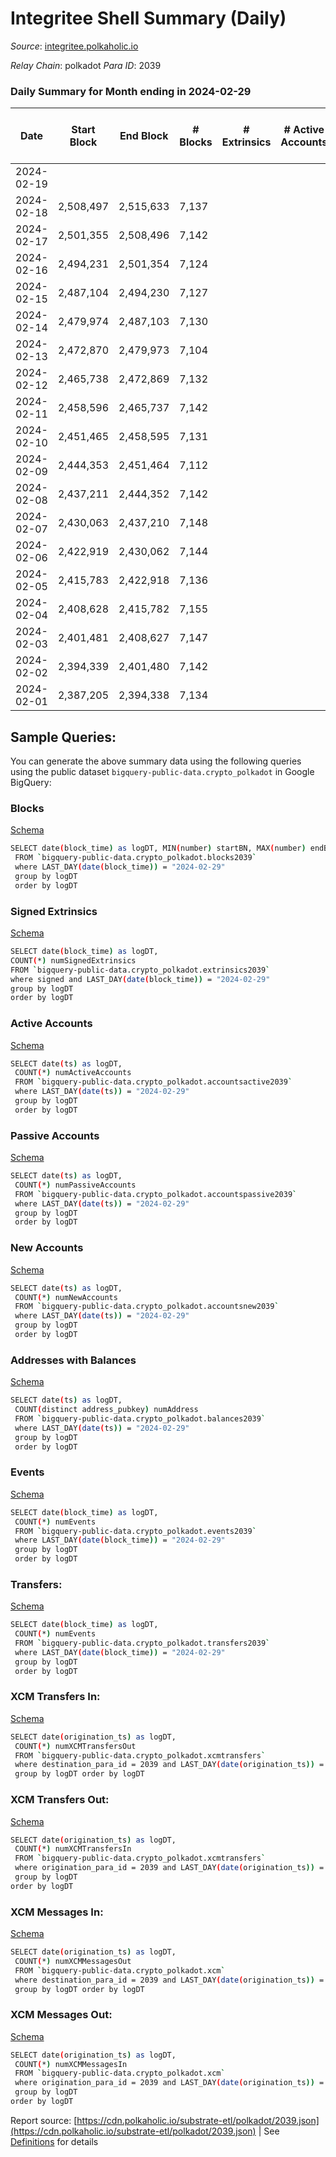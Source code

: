 # Integritee Shell Summary (Daily)

_Source_: [integritee.polkaholic.io](https://integritee.polkaholic.io)

*Relay Chain*: polkadot
*Para ID*: 2039



### Daily Summary for Month ending in 2024-02-29


| Date    | Start Block | End Block | # Blocks | # Extrinsics | # Active Accounts | # Passive Accounts | # New Accounts | # Addresses | # Events  | # Transfers ($USD) | # XCM Transfers In ($USD) | # XCM Transfers Out ($USD) | # XCM In | # XCM Out | Issues |
|---------|-------------|-----------|----------|--------------|-------------------|--------------------|----------------|-------------|-----------|--------------------|---------------------------|----------------------------|----------|-----------|--------|
| 2024-02-19 |  |  |  |  |  |  |  |  |  |   |   |   |  |  |  |
| 2024-02-18 | 2,508,497 | 2,515,633 | 7,137 |  |  |  |  |  | 14,274 |   |   |   |  |  |  |
| 2024-02-17 | 2,501,355 | 2,508,496 | 7,142 |  |  |  |  |  | 14,287 |   |   |   |  |  |  |
| 2024-02-16 | 2,494,231 | 2,501,354 | 7,124 |  |  |  |  |  | 14,248 |   |   |   |  |  |  |
| 2024-02-15 | 2,487,104 | 2,494,230 | 7,127 |  |  |  |  |  | 14,254 |   |   |   |  |  |  |
| 2024-02-14 | 2,479,974 | 2,487,103 | 7,130 |  |  |  |  |  | 14,260 |   |   |   |  |  |  |
| 2024-02-13 | 2,472,870 | 2,479,973 | 7,104 |  |  |  |  |  | 14,208 |   |   |   |  |  |  |
| 2024-02-12 | 2,465,738 | 2,472,869 | 7,132 |  |  |  |  |  | 14,264 |   |   |   |  |  |  |
| 2024-02-11 | 2,458,596 | 2,465,737 | 7,142 |  |  |  |  |  | 14,287 |   |   |   |  |  |  |
| 2024-02-10 | 2,451,465 | 2,458,595 | 7,131 |  |  |  |  |  | 14,262 |   |   |   |  |  |  |
| 2024-02-09 | 2,444,353 | 2,451,464 | 7,112 |  |  |  |  |  | 14,224 |   |   |   |  |  |  |
| 2024-02-08 | 2,437,211 | 2,444,352 | 7,142 |  |  |  |  |  | 14,284 |   |   |   |  |  |  |
| 2024-02-07 | 2,430,063 | 2,437,210 | 7,148 |  |  |  |  |  | 14,296 |   |   |   |  |  |  |
| 2024-02-06 | 2,422,919 | 2,430,062 | 7,144 |  |  |  |  |  | 14,288 |   |   |   |  |  |  |
| 2024-02-05 | 2,415,783 | 2,422,918 | 7,136 |  |  |  |  |  | 14,275 |   |   |   |  |  |  |
| 2024-02-04 | 2,408,628 | 2,415,782 | 7,155 |  |  |  |  |  | 14,310 |   |   |   |  |  |  |
| 2024-02-03 | 2,401,481 | 2,408,627 | 7,147 |  |  |  |  |  | 14,294 |   |   |   |  |  |  |
| 2024-02-02 | 2,394,339 | 2,401,480 | 7,142 |  |  |  |  |  | 14,284 |   |   |   |  |  |  |
| 2024-02-01 | 2,387,205 | 2,394,338 | 7,134 |  |  |  |  |  | 14,268 |   |   |   |  |  |  |

## Sample Queries:
You can generate the above summary data using the following queries using the public dataset `bigquery-public-data.crypto_polkadot` in Google BigQuery:


### Blocks 

[Schema](https://github.com/colorfulnotion/substrate-etl/blob/main/schema/blocks.json)

```bash
SELECT date(block_time) as logDT, MIN(number) startBN, MAX(number) endBN, COUNT(*) numBlocks 
 FROM `bigquery-public-data.crypto_polkadot.blocks2039`  
 where LAST_DAY(date(block_time)) = "2024-02-29" 
 group by logDT 
 order by logDT
```

### Signed Extrinsics 

[Schema](https://github.com/colorfulnotion/substrate-etl/blob/main/schema/extrinsics.json)

```bash
SELECT date(block_time) as logDT, 
COUNT(*) numSignedExtrinsics 
FROM `bigquery-public-data.crypto_polkadot.extrinsics2039`  
where signed and LAST_DAY(date(block_time)) = "2024-02-29" 
group by logDT 
order by logDT
```

### Active Accounts 

[Schema](https://github.com/colorfulnotion/substrate-etl/blob/main/schema/accountsactive.json)

```bash
SELECT date(ts) as logDT, 
 COUNT(*) numActiveAccounts 
 FROM `bigquery-public-data.crypto_polkadot.accountsactive2039` 
 where LAST_DAY(date(ts)) = "2024-02-29" 
 group by logDT 
 order by logDT
```

### Passive Accounts 

[Schema](https://github.com/colorfulnotion/substrate-etl/blob/main/schema/accountspassive.json)

```bash
SELECT date(ts) as logDT, 
 COUNT(*) numPassiveAccounts 
 FROM `bigquery-public-data.crypto_polkadot.accountspassive2039` 
 where LAST_DAY(date(ts)) = "2024-02-29" 
 group by logDT 
 order by logDT
```

### New Accounts 

[Schema](https://github.com/colorfulnotion/substrate-etl/blob/main/schema/accountsnew.json)

```bash
SELECT date(ts) as logDT, 
 COUNT(*) numNewAccounts 
 FROM `bigquery-public-data.crypto_polkadot.accountsnew2039` 
 where LAST_DAY(date(ts)) = "2024-02-29" 
 group by logDT
 order by logDT
```

### Addresses with Balances 

[Schema](https://github.com/colorfulnotion/substrate-etl/blob/main/schema/balances.json)

```bash
SELECT date(ts) as logDT,
 COUNT(distinct address_pubkey) numAddress 
 FROM `bigquery-public-data.crypto_polkadot.balances2039` 
 where LAST_DAY(date(ts)) = "2024-02-29" 
 group by logDT 
 order by logDT
```

### Events 

[Schema](https://github.com/colorfulnotion/substrate-etl/blob/main/schema/events.json)

```bash
SELECT date(block_time) as logDT, 
 COUNT(*) numEvents 
 FROM `bigquery-public-data.crypto_polkadot.events2039` 
 where LAST_DAY(date(block_time)) = "2024-02-29" 
 group by logDT 
 order by logDT
```

### Transfers:

[Schema](https://github.com/colorfulnotion/substrate-etl/blob/main/schema/transfers.json)

```bash
SELECT date(block_time) as logDT, 
 COUNT(*) numEvents 
 FROM `bigquery-public-data.crypto_polkadot.transfers2039` 
 where LAST_DAY(date(block_time)) = "2024-02-29" 
 group by logDT 
 order by logDT
```

### XCM Transfers In: 

[Schema](https://github.com/colorfulnotion/substrate-etl/blob/main/schema/xcmtransfers.json)

```bash
SELECT date(origination_ts) as logDT, 
 COUNT(*) numXCMTransfersOut 
 FROM `bigquery-public-data.crypto_polkadot.xcmtransfers` 
 where destination_para_id = 2039 and LAST_DAY(date(origination_ts)) = "2024-02-29" 
 group by logDT order by logDT
```

### XCM Transfers Out: 

[Schema](https://github.com/colorfulnotion/substrate-etl/blob/main/schema/xcmtransfers.json)

```bash
SELECT date(origination_ts) as logDT, 
 COUNT(*) numXCMTransfersIn 
 FROM `bigquery-public-data.crypto_polkadot.xcmtransfers` 
 where origination_para_id = 2039 and LAST_DAY(date(origination_ts)) = "2024-02-29" 
 group by logDT 
order by logDT
```

### XCM Messages In: 

[Schema](https://github.com/colorfulnotion/substrate-etl/blob/main/schema/xcm.json)

```bash
SELECT date(origination_ts) as logDT, 
 COUNT(*) numXCMMessagesOut 
 FROM `bigquery-public-data.crypto_polkadot.xcm` 
 where destination_para_id = 2039 and LAST_DAY(date(origination_ts)) = "2024-02-29" 
 group by logDT order by logDT
```

### XCM Messages Out: 

[Schema](https://github.com/colorfulnotion/substrate-etl/blob/main/schema/xcm.json)

```bash
SELECT date(origination_ts) as logDT, 
 COUNT(*) numXCMMessagesIn 
 FROM `bigquery-public-data.crypto_polkadot.xcm` 
 where origination_para_id = 2039 and LAST_DAY(date(origination_ts)) = "2024-02-29" 
 group by logDT 
order by logDT
```


Report source: [https://cdn.polkaholic.io/substrate-etl/polkadot/2039.json](https://cdn.polkaholic.io/substrate-etl/polkadot/2039.json) | See [Definitions](/DEFINITIONS.md) for details
